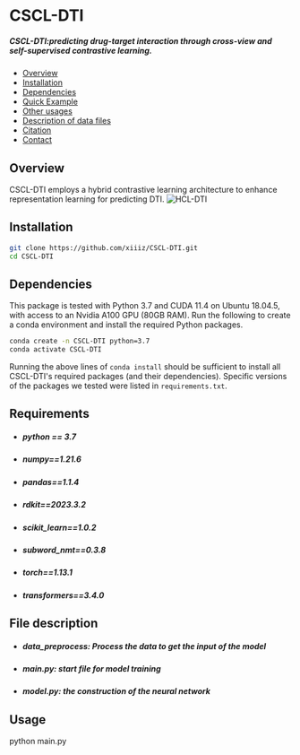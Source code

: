 # CSCL-DTI
##### CSCL-DTI:predicting drug-target interaction through cross-view and self-supervised contrastive learning.
  - [Overview](#overview)
  - [Installation](#installation)
  - [Dependencies](#dependencies)
  - [Quick Example](#quick-example)
  - [Other usages](#other-usages)
  - [Description of data files](#description-of-data-files)
  - [Citation](#citation)
  - [Contact](#contact)

## Overview
CSCL-DTI employs a hybrid contrastive learning architecture to enhance representation learning for predicting DTI.
![HCL-DTI](https://github.com/xiiiz/HCL-DTI/assets/105473770/79776a68-9e1c-4b0c-bbc3-7a8ea358f15c)

## Installation
```bash
git clone https://github.com/xiiiz/CSCL-DTI.git 
cd CSCL-DTI
```
## Dependencies
This package is tested with Python 3.7 and CUDA 11.4 on Ubuntu 18.04.5, with access to an Nvidia A100 GPU (80GB RAM). Run the following to create a conda environment and install the required Python packages. 
```bash
conda create -n CSCL-DTI python=3.7
conda activate CSCL-DTI
```
Running the above lines of `conda install` should be sufficient to install all  CSCL-DTI's required packages (and their dependencies). Specific versions of the packages we tested were listed in `requirements.txt`.

## Requirements

- ##### python == 3.7

- ##### numpy==1.21.6

- ##### pandas==1.1.4

- ##### rdkit==2023.3.2

- ##### scikit_learn==1.0.2

- ##### subword_nmt==0.3.8

- ##### torch==1.13.1

- ##### transformers==3.4.0

## File description

- ##### data_preprocess: Process the data to get the input of the model

- ##### main.py: start file for model training

- ##### model.py: the construction of the neural network

## Usage

python main.py

